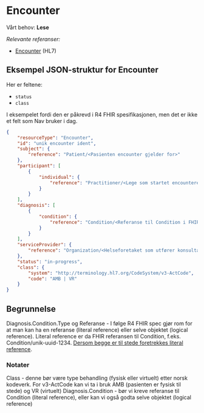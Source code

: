 # Encounter

Vårt behov: **Lese**

_Relevante referanser:_

- [Encounter](https://www.hl7.org/fhir/R4/encounter.html) (HL7)

## Eksempel JSON-struktur for Encounter

Her er feltene:

- `status`
- `class`

I eksempelet fordi den er påkrevd i R4 FHIR spesifikasjonen, men det er ikke et felt som Nav bruker i dag.

```json
{
    "resourceType": "Encounter",
    "id": "unik encounter ident",
    "subject": {
        "reference": "Patient/<Pasienten encounter gjelder for>"
    },
    "participant": [
        {
            "individual": {
                "reference": "Practitioner/<Lege som startet encounteret>"
            }
        }
    ],
    "diagnosis": [
        {
            "condition": {
                "reference": "Condition/<Referanse til Condition i FHIR API>"
            }
        }
    ],
    "serviceProvider": {
        "reference": "Organization/<Helseforetaket som utfører konsultasjonen>"
    },
    "status": "in-progress",
    "class": {
        "system": "http://terminology.hl7.org/CodeSystem/v3-ActCode",
        "code": "AMB | VR"
    }
}
```

## Begrunnelse

Diagnosis.Condition.Type og Referanse - I følge R4 FHIR spec gjør rom for at man kan ha en referanse (literal reference) eller selve objektet (logical reference). Literal reference er da FHIR referansen til Condition, f.eks. Condition/unik-uuid-1234. [Dersom begge er til stede foretrekkes literal reference](https://www.hl7.org/fhir/R4/references.html#logical).

### Notater

Class - denne bør være type behandling (fysisk eller virtuelt) etter norsk kodeverk. For v3-ActCode kan vi ta i bruk AMB (pasienten er fysisk til stede) og VR (virtuelt)
Diagnosis.Condition - bør vi kreve referanse til Condition (literal reference), eller kan vi også godta selve objektet (logical reference)
